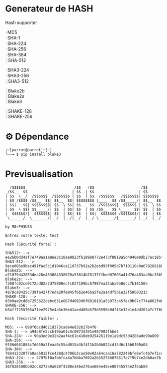 # Generateur de HASH

Hash supporter

<span style="color: #dddddd;">💀</span>MD5  
<span style="color: #dddddd;">💀</span>SHA-1  
<span style="color: #dddddd;">💀</span>SHA-224  
<span style="color: #dddddd;">💀</span>SHA-256  
<span style="color: #dddddd;">💀</span>SHA-384  
<span style="color: #dddddd;">💪</span>SHA-512

<span style="color: #dddddd;">💀</span>SHA3-224  
<span style="color: #dddddd;">💀</span>SHA3-256  
<span style="color: #dddddd;">💪</span>SHA3-512

<span style="color: #dddddd;">💪</span>Blake2b  
<span style="color: #dddddd;">💪</span>Blake2s  
<span style="color: #dddddd;">💪</span>Blake3

<span style="color: #dddddd;">💪</span>SHAKE-128  
<span style="color: #dddddd;">💪</span>SHAKE-256

# ⚙️ Dépendance

```
┌─[parrot@parrot]─[~]
└──╼ $ pip install blake3
```
# Previsualisation

```
  /$$$$$$                      /$$   /$$                     /$$      
 /$$__  $$                    | $$  | $$                    | $$      
| $$  \__/  /$$$$$$  /$$$$$$$ | $$  | $$  /$$$$$$   /$$$$$$$| $$$$$$$ 
| $$ /$$$$ /$$__  $$| $$__  $$| $$$$$$$$ |____  $$ /$$_____/| $$__  $$
| $$|_  $$| $$$$$$$$| $$  \ $$| $$__  $$  /$$$$$$$|  $$$$$$ | $$  \ $$
| $$  \ $$| $$_____/| $$  | $$| $$  | $$ /$$__  $$ \____  $$| $$  | $$
|  $$$$$$/|  $$$$$$$| $$  | $$| $$  | $$|  $$$$$$$ /$$$$$$$/| $$  | $$
 \______/  \_______/|__/  |__/|__/  |__/ \_______/|_______/ |__/  |__/

by M0rPH3U53

Entrez votre texte: test

Hash (Sécurité forte) :

SHA512: --> ee26b0dd4af7e749aa1a8ee3c10ae9923f618980772e473f8819a5d4940e0db27ac185f8a0e1d5f84f88bc887fd67b143732c304cc5fa9ad8e6f57f50028a8ff
SHA3-512: --> 9ece086e9bac491fac5c1d1046ca11d737b92a2b2ebd93f005d7b710110c0a678288166e7fbe796883a4f2e9b3ca9f484f521d0ce464345cc1aec96779149c14
Blake2b: --> a71079d42853dea26e453004338670a53814b78137ffbed07603a41d76a483aa9bc33b582f77d30a65e6f29a896c0411f38312e1d66e0bf16386c86a89bea572
Blake2s: --> f308fc02ce9172ad02a7d75800ecfc027109bc67987ea32aba9b8dcc7b10150e
Blake3: --> 4878ca0425c739fa427f7eda20fe845f6b2e46ba5fe2a14df5b1e32f50603215
SHAKE-128: --> d3b0aa9cd8b7255622cebc631e867d4093d6f6010191a53973c45fec9b07c774a802f48265010c4f4ba44b6ccda3f2538f634ec8ce39d6753c7e553ed8cea665b5
SHAKE-256: --> b54ff7255705a71ee2925e4a3e30e41aed489a579d5595e0df13e32e1e4dd202a7c7f68b31d6418d9845eb4d757adda6ab189e1bb340db818e5b3bc725d992faf6

Hash (Sécurité faible) :

MD5: --> 098f6bcd4621d373cade4e832627b4f6
SHA-1: --> a94a8fe5ccb19ba61c4c0873d391e987982fbbd3
SHA-224: --> 90a3ed9e32b2aaf4c61c410eb925426119e1a9dc53d4286ade99a809
SHA-256: --> 9f86d081884c7d659a2feaa0c55ad015a3bf4f1b2b0b822cd15d6c15b0f00a08
SHA-384: --> 768412320f7b0aa5812fce428dc4706b3cae50e02a64caa16a782249bfe8efc4b7ef1ccb126255d196047dfedf17a0a9
SHA3-224: --> 3797bf0afbbfca4a7bbba7602a2b552746876517a7f9b7ce2db0ae7b
SHA3-256: --> 36f028580bb02cc8272a9a020f4200e346e276ae664e45ee80745574e2f5ab80

```
